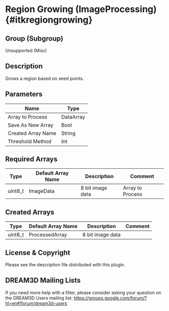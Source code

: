 Region Growing (ImageProcessing) {#itkregiongrowing}
=====

## Group (Subgroup) ##
Unsupported (Misc)


## Description ##
Grows a region based on seed points.

## Parameters ##
| Name             | Type |
|------------------|------|
| Array to Process | DataArray |
| Save As New Array | Bool |
| Created Array Name | String |
| Threshold Method | Int |

## Required Arrays ##

| Type | Default Array Name | Description | Comment |
|------|--------------------|-------------|---------|
| uint8_t | ImageData | 8 bit image data  | Array to Process |


## Created Arrays ##

| Type | Default Array Name | Description | Comment |
|------|--------------------|-------------|---------|
| uint8_t | ProcessedArray | 8 bit image data | |





## License & Copyright ##

Please see the description file distributed with this plugin.

## DREAM3D Mailing Lists ##

If you need more help with a filter, please consider asking your question on the DREAM3D Users mailing list:
https://groups.google.com/forum/?hl=en#!forum/dream3d-users




